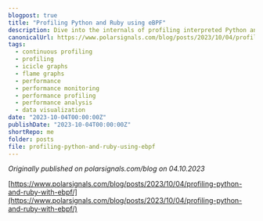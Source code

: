```yaml
---
blogpost: true
title: "Profiling Python and Ruby using eBPF"
description: Dive into the internals of profiling interpreted Python and Ruby code using eBPF
canonicalUrl: https://www.polarsignals.com/blog/posts/2023/10/04/profiling-python-and-ruby-with-ebpf/
tags:
  - continuous profiling
  - profiling
  - icicle graphs
  - flame graphs
  - performance
  - performance monitoring
  - performance profiling
  - performance analysis
  - data visualization
date: "2023-10-04T00:00:00Z"
publishDate: "2023-10-04T00:00:00Z"
shortRepo: me
folder: posts
file: profiling-python-and-ruby-using-ebpf
---
```


_Originally published on polarsignals.com/blog on 04.10.2023_

[https://www.polarsignals.com/blog/posts/2023/10/04/profiling-python-and-ruby-with-ebpf/](https://www.polarsignals.com/blog/posts/2023/10/04/profiling-python-and-ruby-with-ebpf/)
